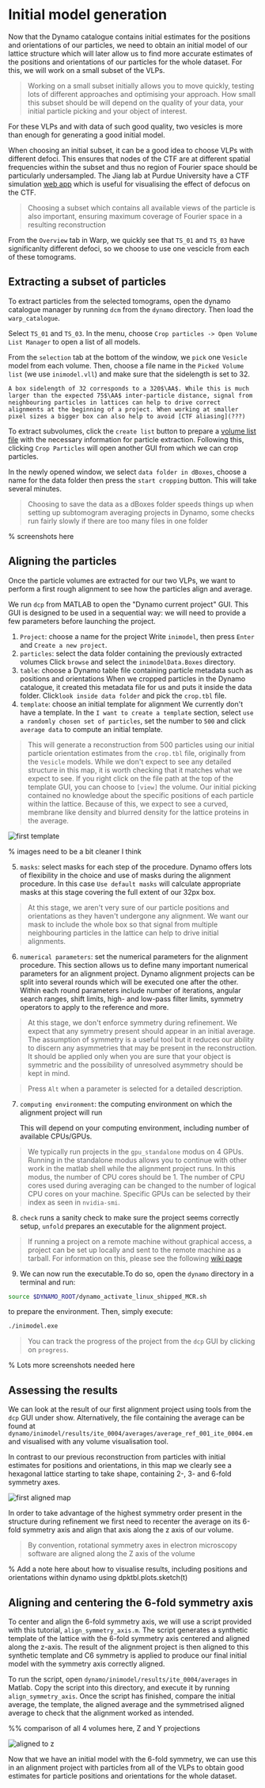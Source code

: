 # Initial model generation

Now that the Dynamo catalogue contains initial estimates for the positions and orientations of our particles, we need to obtain an initial model of our lattice structure which will later allow us to find more accurate estimates of the positions and orientations of our particles for the whole dataset. For this, we will work on a small subset of the VLPs.

> Working on a small subset initially allows you to move quickly, testing lots of different approaches and optimising your approach. How small this subset should be will depend on the quality of your data, your initial particle picking and your object of interest. 

For these VLPs and with data of such good quality, two vesicles is more than enough for generating a good initial model.

When choosing an initial subset, it can be a good idea to choose VLPs with different defoci. This ensures that nodes of the CTF are at different spatial frequencies within the subset and thus no region of Fourier space should be particularly undersampled. The Jiang lab at Purdue University have a CTF simulation [web app](https://ctf-simulation.herokuapp.com/) which is useful for visualising the effect of defocus on the CTF.

> Choosing a subset which contains all available views of the particle is also important, ensuring maximum coverage of Fourier space in a resulting reconstruction

From the `Overview` tab in Warp, we quickly see that `TS_01` and `TS_03` have significanlty different defoci, so we choose to use one vescicle from each of these tomograms.

## Extracting a subset of particles

To extract particles from the selected tomograms, open the dynamo catalogue manager by running `dcm` from the `dynamo` directory. Then load the `warp_catalogue`.

Select `TS_01` and `TS_03`. In the menu, choose `Crop particles -> Open Volume List Manager` to open a list of all models.

From the `selection` tab at the bottom of the window, we `pick` one `Vesicle` model from each volume. Then, choose a file name in the `Picked Volume list` (we use `inimodel.vll`) and make sure that the sidelength is set to 32.

```{note}
A box sidelength of 32 corresponds to a 320$\AA$. While this is much larger than the expected 75$\AA$ inter-particle distance, signal from neighbouring particles in lattices can help to drive correct alignments at the beginning of a project. When working at smaller pixel sizes a bigger box can also help to avoid [CTF aliasing](???)
```

To extract subvolumes, click the `create list` button to prepare a [volume list file](https://wiki.dynamo.biozentrum.unibas.ch/w/index.php/Volume_list_file) with the necessary information for particle extraction. Following this, clicking `Crop Particles` will open another GUI from which we can crop particles. 

In the newly opened window, we select `data folder in dBoxes`, choose a name for the data folder then press the `start cropping` button. This will take several minutes.

> Choosing to save the data as a dBoxes folder speeds things up when setting up subtomogram averaging projects in Dynamo, some checks run fairly slowly if there are too many files in one folder

% screenshots here

## Aligning the particles

Once the particle volumes are extracted for our two VLPs, we want to perform a first rough alignment to see how the particles align and average. 

We run `dcp` from MATLAB to open the "Dynamo current project" GUI. This GUI is designed to be used in a sequential way: we will need to provide a few parameters before launching the project.

1. `Project`: choose a name for the project
   Write `inimodel`, then press `Enter` and `Create a new project`.
2. `particles`: select the data folder containing the previously extracted volumes
   Click `browse` and select the `inimodelData.Boxes` directory.
3. `table`: choose a Dynamo table file containing particle metadata such as positions and orientations
   When we cropped particles in the Dynamo catalogue, it created this metadata file for us and puts it inside the data folder. Click`look inside data folder` and pick the `crop.tbl` file.
4. `template`: choose an initial template for alignment
   We currently don't have a template. In the `I want to create a template` section, select `use a randomly chosen set of particles`, set the number to `500` and click `average data` to compute an initial template.

> This will generate a reconstruction from 500 particles using our initial particle orientation estimates from the `crop.tbl` file, originally from the `Vesicle` models. While we don't expect to see any detailed structure in this map, it is worth checking that it matches what we expect to see. If you right click on the file path at the top of the template GUI, you can choose to `[view]` the volume. Our initial picking contained no knowledge about the specific positions of each particle within the lattice. Because of this, we expect to see a curved, membrane like density and blurred density for the lattice proteins in the average.

![first template](https://i.ibb.co/dM5Dqt5/first-template-all.png)

% images need to be a bit cleaner I think

5. `masks`: select masks for each step of the procedure.
    Dynamo offers lots of flexibility in the choice and use of masks during the alignment procedure. In this case `Use default masks` will calculate appropriate masks at this stage covering the full extent of our 32px box.

> At this stage, we aren't very sure of our particle positions and orientations as they haven't undergone any alignment. We want our mask to include the whole box so that signal from multiple neighbouring particles in the lattice can help to drive initial alignments.

6. `numerical parameters`: set the numerical parameters for the alignment procedure.
    This section allows us to define many important numerical parameters for an alignment project. Dynamo alignment projects can be split into several rounds which will be executed one after the other. Within each round parameters include number of iterations, angular search ranges, shift limits, high- and low-pass filter limits, symmetry operators to apply to the reference and more.

> At this stage, we don't enforce symmetry during refinement. We expect that any symmetry present should appear in an initial average. The assumption of symmetry is a useful tool but it reduces our ability to discern any asymmetries that may be present in the reconstruction. It should be applied only when you are sure that your object is symmetric and the possibility of unresolved asymmetry should be kept in mind.

> Press `Alt` when a parameter is selected for a detailed description.

7. `computing environment`: the computing environment on which the alignment project will run

    This will depend on your computing environment, including number of available CPUs/GPUs.

> We typically run projects in the `gpu_standalone` modus on 4 GPUs. Running in the standalone modus allows you to continue with other work in the matlab shell while the alignment project runs. In this modus, the number of CPU cores should be 1. The number of CPU cores used during averaging can be changed to the number of logical CPU cores on your machine. Specific GPUs can be selected by their index as seen in `nvidia-smi`.


8. `check` runs a sanity check to make sure the project seems correctly setup, `unfold` prepares an executable for the alignment project.

> If running a project on a remote machine without graphical access, a project can be set up locally and sent to the remote machine as a tarball. For information on this, please see the following [wiki page](https://wiki.dynamo.biozentrum.unibas.ch/w/index.php/Tarring_projects)


9. We can now run the executable.To do so, open the `dynamo` directory in a terminal and run:
```bash
source $DYNAMO_ROOT/dynamo_activate_linux_shipped_MCR.sh
```
to prepare the environment. Then, simply execute:
```bash
./inimodel.exe
```

> You can track the progress of the project from the `dcp` GUI by clicking on `progress`.

% Lots more screenshots needed here

## Assessing the results
We can look at the result of our first alignment project using tools from the `dcp` GUI under show. Alternatively, the file containing the average can be found at `dynamo/inimodel/results/ite_0004/averages/average_ref_001_ite_0004.em` and visualised with any volume visualisation tool.

In contrast to our previous reconstruction from particles with initial estimates for positions and orientations, in this map we clearly see a hexagonal lattice starting to take shape, containing 2-, 3- and 6-fold symmetry axes.

![first aligned map](https://i.ibb.co/wgby9P2/first-align-all.png)

In order to take advantage of the highest symmetry order present in the structure during refinement we first need to recenter the average on its 6-fold symmetry axis and align that axis along the z axis of our volume.

> By convention, rotational symmetry axes in electron microscopy software are aligned along the Z axis of the volume

% Add a note here about how to visualise results, including positions and orientations within dynamo using dpktbl.plots.sketch(t)

## Aligning and centering the 6-fold symmetry axis
To center and align the 6-fold symmetry axis, we will use a script provided with this tutorial, `align_symmetry_axis.m`. The script generates a synthetic template of the lattice with the 6-fold symmetry axis centered and aligned along the z-axis. The result of the alignment project is then aligned to this synthetic template and C6 symmetry is applied to produce our final initial model with the symmetry axis correctly aligned.

To run the script, open `dynamo/inimodel/results/ite_0004/averages` in Matlab. Copy the script into this directory, and execute it by running `align_symmetry_axis`. Once the script has finished, compare the initial average, the template, the aligned average and the symmetrised aligned average to check that the alignment worked as intended.

%% comparison of all 4 volumes here, Z and Y projections

![aligned to z ](https://i.ibb.co/Jxd9nXc/aligned-to-z.png)

Now that we have an initial model with the 6-fold symmetry, we can use this in an alignment project with particles from all of the VLPs to obtain good estimates for particle positions and orientations for the whole dataset.

